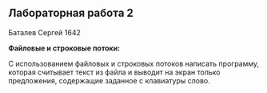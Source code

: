 ## Лабораторная работа 2

Баталев Сергей 1642

**Файловые и строковые потоки:**

С использованием файловых и строковых потоков написать программу, которая считывает текст из файла и выводит на экран только предложения, содержащие заданное с клавиатуры слово.
